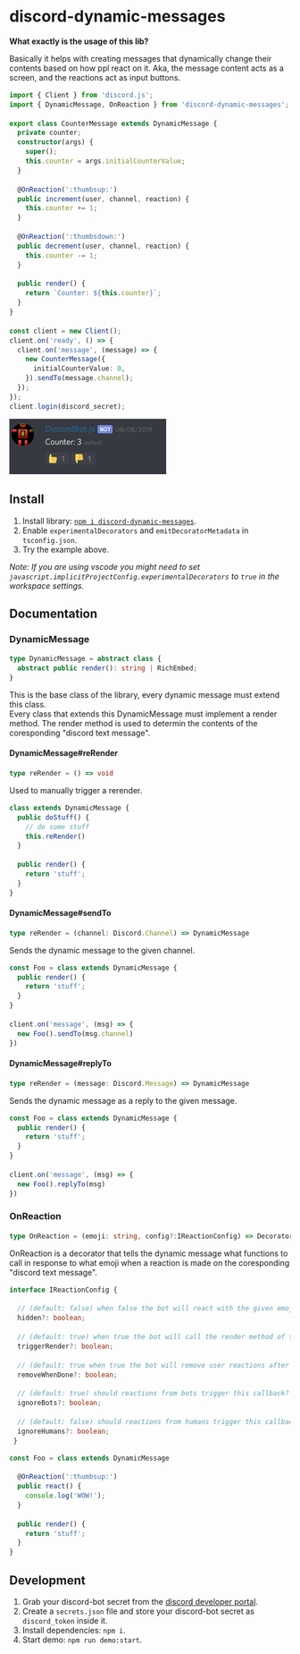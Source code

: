 # discord-dynamic-messages

__What exactly is the usage of this lib?__

Basically it helps with creating messages that dynamically change their contents based on how ppl react on it. Aka, the message content acts as a screen, and the reactions act as input buttons.

```ts
import { Client } from 'discord.js';
import { DynamicMessage, OnReaction } from 'discord-dynamic-messages';

export class CounterMessage extends DynamicMessage {
  private counter;
  constructor(args) {
    super();
    this.counter = args.initialCounterValue;
  }

  @OnReaction(':thumbsup:')
  public increment(user, channel, reaction) {
    this.counter += 1;
  }

  @OnReaction(':thumbsdown:')
  public decrement(user, channel, reaction) {
    this.counter -= 1;
  }

  public render() {
    return `Counter: ${this.counter}`;
  }
}

const client = new Client();
client.on('ready', () => {
  client.on('message', (message) => {
    new CounterMessage({
      initialCounterValue: 0,
    }).sendTo(message.channel);
  });
});
client.login(discord_secret);
```

![](assets/demo.png)

## Install

1. Install library: [`npm i discord-dynamic-messages`](https://www.npmjs.com/package/discord-dynamic-messages).
2. Enable `experimentalDecorators` and `emitDecoratorMetadata` in `tsconfig.json`.
3. Try the example above.

_Note: If you are using vscode you might need to set `javascript.implicitProjectConfig.experimentalDecorators` to `true` in the workspace settings._

## Documentation

### DynamicMessage

```ts
type DynamicMessage = abstract class {
  abstract public render(): string | RichEmbed;
}
```

This is the base class of the library, every dynamic message must extend this class.<br>
Every class that extends this DynamicMessage must implement a render method.
The render method is used to determin the contents of the coresponding "discord text message".

#### DynamicMessage#reRender

```ts
type reRender = () => void
```

Used to manually trigger a rerender.

```ts
class extends DynamicMessage {
  public doStuff() {
    // do some stuff
    this.reRender()
  }
  
  public render() {
    return 'stuff';
  }
}
```

#### DynamicMessage#sendTo

```ts
type reRender = (channel: Discord.Channel) => DynamicMessage
```

Sends the dynamic message to the given channel.


```ts
const Foo = class extends DynamicMessage {
  public render() {
    return 'stuff';
  }
}

client.on('message', (msg) => {
  new Foo().sendTo(msg.channel)
})
```

#### DynamicMessage#replyTo

```ts
type reRender = (message: Discord.Message) => DynamicMessage
```

Sends the dynamic message as a reply to the given message.

```ts
const Foo = class extends DynamicMessage {
  public render() {
    return 'stuff';
  }
}

client.on('message', (msg) => {
  new Foo().replyTo(msg)
})
```

### OnReaction

```ts
type OnReaction = (emoji: string, config?:IReactionConfig) => Decorator<(user: Discord.User, channel: Discord.Channel, reaction: Discord.Reaction) => void>
```

OnReaction is a decorator that tells the dynamic message what functions to call in response to what emoji when a reaction is made on the coresponding "discord text message".

```ts
interface IReactionConfig {

  // (default: false) when false the bot will react with the given emoji to show the users what emoji the message will to react to.
  hidden?: boolean;
  
  // (default: true) when true the bot will call the render method of the dynamic message after the reaction callback have executed.
  triggerRender?: boolean;
  
  // (default: true when true the bot will remove user reactions after the callback have executed.
  removeWhenDone?: boolean;
  
  // (default: true) should reactions from bots trigger this callback?
  ignoreBots?: boolean;
  
  // (default: false) should reactions from humans trigger this callback?
  ignoreHumans?: boolean;
 }
```

```ts
const Foo = class extends DynamicMessage 

  @OnReaction(':thumbsup:')
  public react() {
    console.log('WOW!');
  }

  public render() {
    return 'stuff';
  }
}
```


## Development

1. Grab your discord-bot secret from the [discord developer portal](https://discordapp.com/developers/applications).
2. Create a `secrets.json` file and store your discord-bot secret as `discord_token` inside it.
3. Install dependencies: `npm i`.
4. Start demo: `npm run demo:start`.
